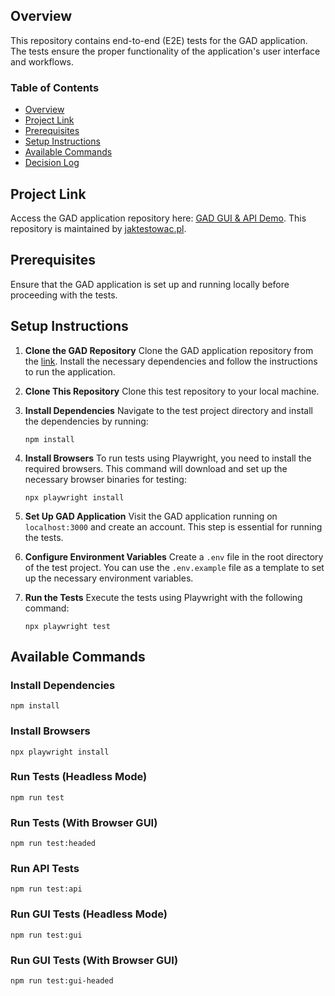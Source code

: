 ## Overview

This repository contains end-to-end (E2E) tests for the GAD application. The tests ensure the proper functionality of the application's user interface and workflows.

### Table of Contents

- [Overview](#overview)
- [Project Link](#project-link)
- [Prerequisites](#prerequisites)
- [Setup Instructions](#setup-instructions)
- [Available Commands](#available-commands)
- [Decision Log](./DECISIONLOG.md)

## Project Link

Access the GAD application repository here: [GAD GUI & API Demo](https://github.com/jaktestowac/gad-gui-api-demo). This repository is maintained by [jaktestowac.pl](https://github.com/jaktestowac).

## Prerequisites

Ensure that the GAD application is set up and running locally before proceeding with the tests.

## Setup Instructions

1. **Clone the GAD Repository**
   Clone the GAD application repository from the [link](https://github.com/jaktestowac/gad-gui-api-demo). Install the necessary dependencies and follow the instructions to run the application.

2. **Clone This Repository**
   Clone this test repository to your local machine.

3. **Install Dependencies**
   Navigate to the test project directory and install the dependencies by running:

   ```
   npm install
   ```

4. **Install Browsers**
   To run tests using Playwright, you need to install the required browsers. This command will download and set up the necessary browser binaries for testing:

   ```
   npx playwright install
   ```

5. **Set Up GAD Application**
   Visit the GAD application running on `localhost:3000` and create an account. This step is essential for running the tests.

6. **Configure Environment Variables**
   Create a `.env` file in the root directory of the test project. You can use the `.env.example` file as a template to set up the necessary environment variables.

7. **Run the Tests**
   Execute the tests using Playwright with the following command:

   ```
   npx playwright test
   ```

## Available Commands

### Install Dependencies

```
npm install
```

### Install Browsers

```
npx playwright install
```

### Run Tests (Headless Mode)

```
npm run test
```

### Run Tests (With Browser GUI)

```
npm run test:headed
```

### Run API Tests

```
npm run test:api
```

### Run GUI Tests (Headless Mode)

```
npm run test:gui
```

### Run GUI Tests (With Browser GUI)

```
npm run test:gui-headed
```

